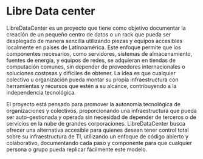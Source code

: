 # Libre Data center

LibreDataCenter es un proyecto que tiene como objetivo documentar la creación de un pequeño centro de datos o un rack que pueda ser desplegado de manera sencilla utilizando piezas y equipos accesibles localmente en países de Latinoamérica. Este enfoque permite que los componentes necesarios, como servidores, sistemas de almacenamiento, fuentes de energía, y equipos de redes, se adquieran en tiendas de computación comunes, sin depender de proveedores internacionales o soluciones costosas y difíciles de obtener. La idea es que cualquier colectivo u organización pueda montar su propia infraestructura con herramientas y recursos que estén a su alcance, contribuyendo a la independencia tecnológica.

El proyecto está pensado para promover la autonomía tecnológica de organizaciones y colectivos, proporcionando una infraestructura que pueda ser auto-gestionada y operada sin necesidad de depender de terceros o de servicios en la nube de grandes corporaciones. LibreDataCenter busca ofrecer una alternativa accesible para quienes desean tener control total sobre su infraestructura de TI, utilizando un enfoque de código abierto y colaborativo, documentando cada paso y componente para que cualquier persona o grupo pueda replicar fácilmente este modelo.
